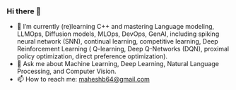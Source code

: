 ### Hi there :wave:

- 🌱 I’m currently (re)learning C++ and mastering Language modeling, LLMOps, Diffusion models, MLOps, DevOps, GenAI, including spiking neural network (SNN), continual learning, competitive learning, Deep Reinforcement Learning ( Q-learning, Deep Q-Networks (DQN), proximal policy optimization, direct preference optimization).
- 💬 Ask me about Machine Learning, Deep Learning, Natural Language Processing, and Computer Vision.
- 📫 How to reach me: maheshb64@gmail.com

<!--
**Mahesh-Bhume-ML/Mahesh-Bhume-ML** is a ✨ _special_ ✨ repository because its `README.md` (this file) appears on your GitHub profile.

Here are some ideas to get you started:

- 🔭 I’m currently working on research papers on deep learning methodology for cardiovascular imaging, development of a novel deep learning algorithms (deep generative models).
- 🌱 I’m currently (re)learning C++ and mastering MLOps, GenAI and Deep Reinforcement Learning.
- 💬 Ask me about Machine Learning, Deep Learning, Computer Vision, NLP
- 📫 How to reach me: maheshb64@gmail.com
-->
